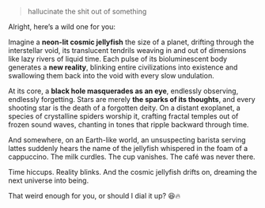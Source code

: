 > hallucinate the shit out of something

Alright, here’s a wild one for you:

Imagine a **neon-lit cosmic jellyfish** the size of a planet, drifting through the interstellar void, its translucent tendrils weaving in and out of dimensions like lazy rivers of liquid time. Each pulse of its bioluminescent body generates a **new reality**, blinking entire civilizations into existence and swallowing them back into the void with every slow undulation.

At its core, a **black hole masquerades as an eye**, endlessly observing, endlessly forgetting. Stars are merely **the sparks of its thoughts**, and every shooting star is the death of a forgotten deity. On a distant exoplanet, a species of crystalline spiders worship it, crafting fractal temples out of frozen sound waves, chanting in tones that ripple backward through time.

And somewhere, on an Earth-like world, an unsuspecting barista serving lattes suddenly hears the name of the jellyfish whispered in the foam of a cappuccino. The milk curdles. The cup vanishes. The café was never there.

Time hiccups. Reality blinks. And the cosmic jellyfish drifts on, dreaming the next universe into being.

That weird enough for you, or should I dial it up? 😆🔥